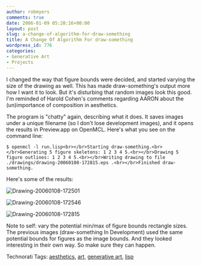```yaml
---
author: robmyers
comments: true
date: 2006-01-09 05:28:16+00:00
layout: post
slug: a-change-of-algorithm-for-draw-something
title: A Change Of Algorithm For draw-something
wordpress_id: 776
categories:
- Generative Art
- Projects
---
```


I changed the way that figure bounds were decided, and started varying the size of the drawing as well. This has made draw-something's output more how I want it to look. But it's disturbing that random images look this good. I'm reminded of Harold Cohen's comments regarding AARON about the (un)importance of composition in aesthetics.  
  
The program is "chatty" again, describing what it does. It saves images under a unique filename (so I don't lose development images), and it opens the results in Preview.app on OpenMCL. Here's what you see on the command line:  

    
    $ openmcl -l run.lisp<br></br>Starting draw-something.<br></br>Generating 5 figure skeletons: 1 2 3 4 5.<br></br>Drawing 5 figure outlines: 1 2 3 4 5.<br></br>Writing drawing to file ./drawings/drawing-20060108-172815.eps .<br></br>Finished draw-something.

  
Here's some of the results:  
  
![Drawing-20060108-172501](/wp-content/drawing-20060108-172501.jpg)  
  
![Drawing-20060108-172546](/wp-content/drawing-20060108-172546.jpg)  
  
![Drawing-20060108-172815](/wp-content/drawing-20060108-172815.jpg)  
  
Note to self: vary the potential min/max of figure bounds rectangle sizes. The previous images (draw-something In Development) used the same potential bounds for figures as the image bounds. And they looked interesting in their own way. So make sure they can happen.  
  
  


Technorati Tags: [aesthetics](http://www.technorati.com/tag/aesthetics), [art](http://www.technorati.com/tag/art), [generative art](http://www.technorati.com/tag/generative%20art), [lisp](http://www.technorati.com/tag/lisp)

  
  


